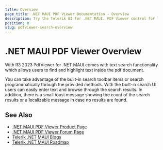 ```yaml
---
title: Overview
page_title: .NET MAUI PDF Viewer Documentation - Overview
description: Try the Telerik UI for .NET MAUI. PDF Viewer control for loading PDF documents and performing operations like scrolling, zooming, panning, and navigating through the document. 
position: 0
slug: pdfviewer-search-overview
---
```


# .NET MAUI PDF Viewer Overview

With R3 2023 PdfViewer for .NET MAUI comes with text search functionality which allows users to find and highlight text inside the pdf document.

You can take advantage of the built-in search toolbar items or search programmatically through the provided methods. 
With the built-in search UI users can easily enter text and browse through the search results. In addition, there is a small toast message showing the count of the search results or a localizable message in case no results are found.



## See Also

- [.NET MAUI PDF Viewer Product Page](https://www.telerik.com/maui-ui/pdfviewer)
- [.NET MAUI PDF Viewer Forum Page](https://www.telerik.com/forums/maui?tagId=2059)
- [Telerik .NET MAUI Blogs](https://www.telerik.com/blogs/mobile-net-maui)
- [Telerik .NET MAUI Roadmap](https://www.telerik.com/support/whats-new/maui-ui/roadmap)
